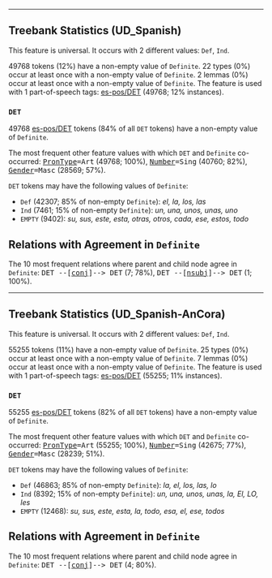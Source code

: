 

--------------------------------------------------------------------------------

## Treebank Statistics (UD_Spanish)

This feature is universal.
It occurs with 2 different values: `Def`, `Ind`.

49768 tokens (12%) have a non-empty value of `Definite`.
22 types (0%) occur at least once with a non-empty value of `Definite`.
2 lemmas (0%) occur at least once with a non-empty value of `Definite`.
The feature is used with 1 part-of-speech tags: [es-pos/DET]() (49768; 12% instances).

### `DET`

49768 [es-pos/DET]() tokens (84% of all `DET` tokens) have a non-empty value of `Definite`.

The most frequent other feature values with which `DET` and `Definite` co-occurred: <tt><a href="PronType.html">PronType</a>=Art</tt> (49768; 100%), <tt><a href="Number.html">Number</a>=Sing</tt> (40760; 82%), <tt><a href="Gender.html">Gender</a>=Masc</tt> (28569; 57%).

`DET` tokens may have the following values of `Definite`:

* `Def` (42307; 85% of non-empty `Definite`): <em>el, la, los, las</em>
* `Ind` (7461; 15% of non-empty `Definite`): <em>un, una, unos, unas, uno</em>
* `EMPTY` (9402): <em>su, sus, este, esta, otras, otros, cada, ese, estos, todo</em>

## Relations with Agreement in `Definite`

The 10 most frequent relations where parent and child node agree in `Definite`:
<tt>DET --[<a href="../dep/conj.html">conj</a>]--> DET</tt> (7; 78%),
<tt>DET --[<a href="../dep/nsubj.html">nsubj</a>]--> DET</tt> (1; 100%).



--------------------------------------------------------------------------------

## Treebank Statistics (UD_Spanish-AnCora)

This feature is universal.
It occurs with 2 different values: `Def`, `Ind`.

55255 tokens (11%) have a non-empty value of `Definite`.
25 types (0%) occur at least once with a non-empty value of `Definite`.
7 lemmas (0%) occur at least once with a non-empty value of `Definite`.
The feature is used with 1 part-of-speech tags: [es-pos/DET]() (55255; 11% instances).

### `DET`

55255 [es-pos/DET]() tokens (82% of all `DET` tokens) have a non-empty value of `Definite`.

The most frequent other feature values with which `DET` and `Definite` co-occurred: <tt><a href="PronType.html">PronType</a>=Art</tt> (55255; 100%), <tt><a href="Number.html">Number</a>=Sing</tt> (42675; 77%), <tt><a href="Gender.html">Gender</a>=Masc</tt> (28239; 51%).

`DET` tokens may have the following values of `Definite`:

* `Def` (46863; 85% of non-empty `Definite`): <em>la, el, los, las, lo</em>
* `Ind` (8392; 15% of non-empty `Definite`): <em>un, una, unos, unas, la, El, LO, les</em>
* `EMPTY` (12468): <em>su, sus, este, esta, la, todo, esa, el, ese, todos</em>

## Relations with Agreement in `Definite`

The 10 most frequent relations where parent and child node agree in `Definite`:
<tt>DET --[<a href="../dep/conj.html">conj</a>]--> DET</tt> (4; 80%).

